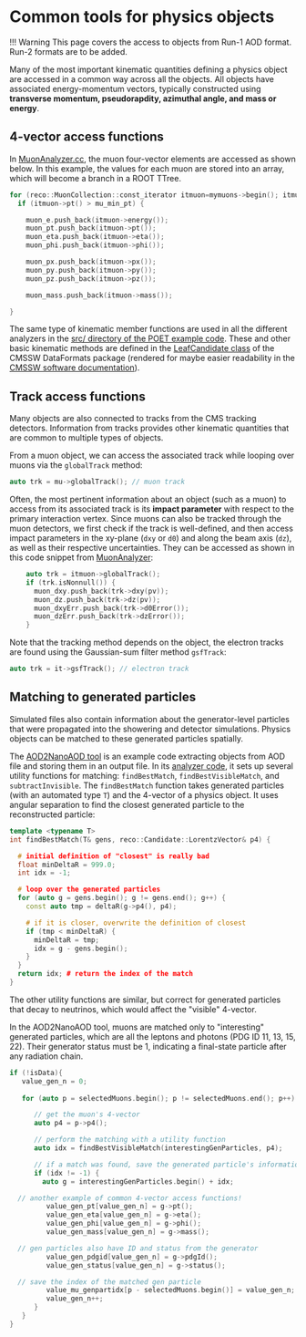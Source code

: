 # Common tools for physics objects

!!! Warning
    This page covers the access to objects from Run-1 AOD format. Run-2 formats are to be added.

Many of the most important kinematic quantities defining a physics object are accessed in a common way across all the objects. All objects have associated energy-momentum vectors, typically constructed using **transverse momentum, pseudorapdity, azimuthal angle, and mass or energy**.

## 4-vector access functions

In [MuonAnalyzer.cc](https://github.com/cms-opendata-analyses/PhysObjectExtractorTool/blob/2012/PhysObjectExtractor/src/MuonAnalyzer.cc), the muon four-vector elements are accessed as shown below. In this example, the values for each muon are stored into an array, which will become a branch in a ROOT TTree.

```cpp
for (reco::MuonCollection::const_iterator itmuon=mymuons->begin(); itmuon!=mymuons->end(); ++itmuon){
  if (itmuon->pt() > mu_min_pt) {

    muon_e.push_back(itmuon->energy());
    muon_pt.push_back(itmuon->pt());
    muon_eta.push_back(itmuon->eta());
    muon_phi.push_back(itmuon->phi());

    muon_px.push_back(itmuon->px());
    muon_py.push_back(itmuon->py());
    muon_pz.push_back(itmuon->pz());

    muon_mass.push_back(itmuon->mass());

}
```

 The same type of kinematic member functions are used in all the different analyzers in the [src/ directory of the POET example code](https://github.com/cms-opendata-analyses/PhysObjectExtractorTool/tree/2012/PhysObjectExtractor/src). These and other basic kinematic methods are defined in the [LeafCandidate class](https://github.com/cms-sw/cmssw/blob/CMSSW_5_3_X/DataFormats/Candidate/interface/LeafCandidate.h) of the CMSSW DataFormats package (rendered for maybe easier readability in the [CMSSW software documentation](https://cmsdoxygen.web.cern.ch/cmsdoxygen/CMSSW_5_3_30/doc/html/dc/d78/classreco_1_1LeafCandidate.html)).

## Track access functions

Many objects are also connected to tracks from the CMS tracking detectors. Information from
tracks provides other kinematic quantities that are common to multiple types of objects.

From a muon object, we can access the associated track while looping over muons via the `globalTrack` method:

```cpp
auto trk = mu->globalTrack(); // muon track
```

Often, the most pertinent information about an object (such as a muon) to access from its
associated track is its **impact parameter** with respect to the primary interaction vertex.
Since muons can also be tracked through the muon detectors, we first check if the track is
well-defined, and then access impact parameters in the xy-plane (`dxy` or `d0`) and along
the beam axis (`dz`), as well as their respective uncertainties. They can be accessed as shown
in this code snippet from [MuonAnalyzer](https://github.com/cms-opendata-analyses/PhysObjectExtractorTool/blob/2012/PhysObjectExtractor/src/MuonAnalyzer.cc):

``` cpp
    auto trk = itmuon->globalTrack();
    if (trk.isNonnull()) {
      muon_dxy.push_back(trk->dxy(pv));
      muon_dz.push_back(trk->dz(pv));
      muon_dxyErr.push_back(trk->d0Error());
      muon_dzErr.push_back(trk->dzError());
    }
```

Note that the tracking method depends on the object, the electron tracks are found using the Gaussian-sum filter method `gsfTrack`:

``` cpp
auto trk = it->gsfTrack(); // electron track
```

## Matching to generated particles

Simulated files also contain information about the generator-level particles that
were propagated into the showering and detector simulations. Physics objects can
be matched to these generated particles spatially.

The [AOD2NanoAOD tool](https://github.com/cms-opendata-analyses/AOD2NanoAODOutreachTool/tree/2012) is an example code extracting objects from AOD file and storing them in an output file. In its [analyzer code](https://github.com/cms-opendata-analyses/AOD2NanoAODOutreachTool/blob/2012/src/AOD2NanoAOD.cc), it sets up several utility functions for matching: `findBestMatch`,
`findBestVisibleMatch`, and `subtractInvisible`. The `findBestMatch` function takes
generated particles (with an automated type `T`) and the 4-vector of a physics
object. It uses angular separation to find the closest generated particle to the
reconstructed particle:

``` cpp
template <typename T>
int findBestMatch(T& gens, reco::Candidate::LorentzVector& p4) {

  # initial definition of "closest" is really bad
  float minDeltaR = 999.0;
  int idx = -1;

  # loop over the generated particles
  for (auto g = gens.begin(); g != gens.end(); g++) {
    const auto tmp = deltaR(g->p4(), p4);

    # if it is closer, overwrite the definition of closest
    if (tmp < minDeltaR) {
      minDeltaR = tmp;
      idx = g - gens.begin();
    }
  }
  return idx; # return the index of the match
}
```

The other utility functions are similar, but correct for generated particles that
decay to neutrinos, which would affect the "visible" 4-vector.

In the AOD2NanoAOD tool, muons are matched only to "interesting" generated particles, which
are all the leptons and photons (PDG ID 11, 13, 15, 22). Their generator status must be 1,
indicating a final-state particle after any radiation chain.

``` cpp
if (!isData){
   value_gen_n = 0;
   
   for (auto p = selectedMuons.begin(); p != selectedMuons.end(); p++) {

      // get the muon's 4-vector
      auto p4 = p->p4();

      // perform the matching with a utility function
      auto idx = findBestVisibleMatch(interestingGenParticles, p4);

      // if a match was found, save the generated particle's information
      if (idx != -1) {
        auto g = interestingGenParticles.begin() + idx;

  // another example of common 4-vector access functions!
         value_gen_pt[value_gen_n] = g->pt();
         value_gen_eta[value_gen_n] = g->eta();
         value_gen_phi[value_gen_n] = g->phi();
         value_gen_mass[value_gen_n] = g->mass();

  // gen particles also have ID and status from the generator
         value_gen_pdgid[value_gen_n] = g->pdgId();
         value_gen_status[value_gen_n] = g->status();

  // save the index of the matched gen particle
         value_mu_genpartidx[p - selectedMuons.begin()] = value_gen_n;
         value_gen_n++;
      }
   }
}
```

<!-- ## Challenge: electron matching

Match selected electrons to the interesting generated particles.
Compile your code and run over the simulation test file. Using the
ROOT TBrowser, look at some histograms of the branches you've added to the tree throughout this
episode.

``` console
$ scram b
$ cmsRun configs/simulation_cfg.py
$ root -l output.root
[0] TBrowser b
```

## Solution

The structure for this matching exercise is identical to the muon matching segment. Loop over selected electrons, use the findBestVisibleMatch function to match it to an "interesting" particle and then to a jet.

``` cpp
>>// Match electrons with gen particles and jets
>>for (auto p = selectedElectrons.begin(); p != selectedElectrons.end(); p++) {
>>  // Gen particle matching
>>  auto p4 = p->p4();
>>  auto idx = findBestVisibleMatch(interestingGenParticles, p4);
>>  if (idx != -1) {
>>    auto g = interestingGenParticles.begin() + idx;
>>    value_gen_pt[value_gen_n] = g->pt();
>>    value_gen_eta[value_gen_n] = g->eta();
>>    value_gen_phi[value_gen_n] = g->phi();
>>    value_gen_mass[value_gen_n] = g->mass();
>>    value_gen_pdgid[value_gen_n] = g->pdgId();
>>    value_gen_status[value_gen_n] = g->status();
>>    value_el_genpartidx[p - selectedElectrons.begin()] = value_gen_n;
>>    value_gen_n++;
>>  }
>>
>>  // Jet matching
>>  value_el_jetidx[p - selectedElectrons.begin()] = findBestMatch(selectedJets, p4);
>>}

``` -->